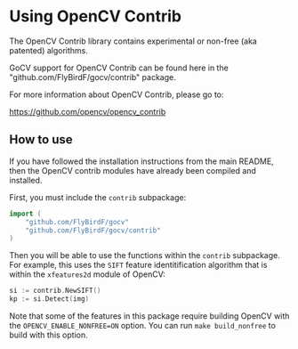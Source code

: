 # Using OpenCV Contrib

The OpenCV Contrib library contains experimental or non-free (aka patented) algorithms.

GoCV support for OpenCV Contrib can be found here in the "github.com/FlyBirdF/gocv/contrib" package.

For more information about OpenCV Contrib, please go to:

https://github.com/opencv/opencv_contrib

## How to use

If you have followed the installation instructions from the main README, then the OpenCV contrib modules have already been compiled and installed.

First, you must include the `contrib` subpackage:

```go
import (
    "github.com/FlyBirdF/gocv"
    "github.com/FlyBirdF/gocv/contrib"
)
```

Then you will be able to use the functions within the `contrib` subpackage. For example, this uses the `SIFT` feature identitification algorithm that is within the `xfeatures2d` module of OpenCV:

```go
si := contrib.NewSIFT()
kp := si.Detect(img)
```

Note that some of the features in this package require building OpenCV with the `OPENCV_ENABLE_NONFREE=ON` option. You can run `make build_nonfree` to build with this option.
